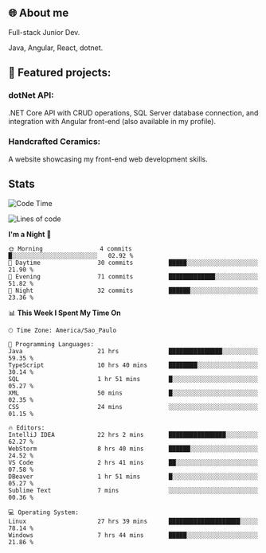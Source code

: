 ## 🌐 About me
Full-stack
Junior Dev. 

Java, Angular, React, dotnet.

## 🔧 Featured projects:
### dotNet API: 
.NET Core API with CRUD operations, SQL Server database connection, and integration with Angular front-end (also available in my profile).
### Handcrafted Ceramics: 
A website showcasing my front-end web development skills.

## Stats

<!--START_SECTION:waka-->
![Code Time](http://img.shields.io/badge/Code%20Time-150%20hrs%2030%20mins-blue)

![Lines of code](https://img.shields.io/badge/From%20Hello%20World%20I%27ve%20Written-38.8%20thousand%20lines%20of%20code-blue)

**I'm a Night 🦉** 

```text
🌞 Morning                4 commits           █░░░░░░░░░░░░░░░░░░░░░░░░   02.92 % 
🌆 Daytime                30 commits          █████░░░░░░░░░░░░░░░░░░░░   21.90 % 
🌃 Evening                71 commits          █████████████░░░░░░░░░░░░   51.82 % 
🌙 Night                  32 commits          ██████░░░░░░░░░░░░░░░░░░░   23.36 % 
```


📊 **This Week I Spent My Time On** 

```text
🕑︎ Time Zone: America/Sao_Paulo

💬 Programming Languages: 
Java                     21 hrs              ███████████████░░░░░░░░░░   59.35 % 
TypeScript               10 hrs 40 mins      ████████░░░░░░░░░░░░░░░░░   30.14 % 
SQL                      1 hr 51 mins        █░░░░░░░░░░░░░░░░░░░░░░░░   05.27 % 
XML                      50 mins             █░░░░░░░░░░░░░░░░░░░░░░░░   02.35 % 
CSS                      24 mins             ░░░░░░░░░░░░░░░░░░░░░░░░░   01.15 % 

🔥 Editors: 
IntelliJ IDEA            22 hrs 2 mins       ████████████████░░░░░░░░░   62.27 % 
WebStorm                 8 hrs 40 mins       ██████░░░░░░░░░░░░░░░░░░░   24.52 % 
VS Code                  2 hrs 41 mins       ██░░░░░░░░░░░░░░░░░░░░░░░   07.58 % 
DBeaver                  1 hr 51 mins        █░░░░░░░░░░░░░░░░░░░░░░░░   05.27 % 
Sublime Text             7 mins              ░░░░░░░░░░░░░░░░░░░░░░░░░   00.36 % 

💻 Operating System: 
Linux                    27 hrs 39 mins      ████████████████████░░░░░   78.14 % 
Windows                  7 hrs 44 mins       █████░░░░░░░░░░░░░░░░░░░░   21.86 % 
```


<!--END_SECTION:waka-->

